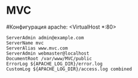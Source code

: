# MVC
#Конфигурация apache:
<VirtualHost *:80>
	
	ServerAdmin admin@example.com
	ServerName mvc
	ServerAlias www.mvc.com
	ServerAdmin webmaster@localhost
	DocumentRoot /var/www/MVC/public
	ErrorLog ${APACHE_LOG_DIR}/error.log
	CustomLog ${APACHE_LOG_DIR}/access.log combined
</VirtualHost>
